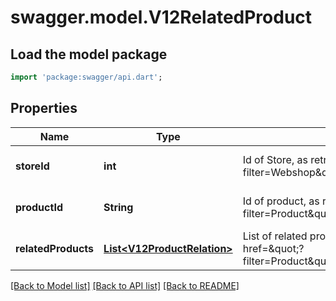 # swagger.model.V12RelatedProduct

## Load the model package
```dart
import 'package:swagger/api.dart';
```

## Properties
Name | Type | Description | Notes
------------ | ------------- | ------------- | -------------
**storeId** | **int** | Id of Store, as retrievable from &lt;a href&#x3D;\&quot;?filter&#x3D;Webshop\&quot;&gt;/api/Webshop&lt;/a&gt; | [optional] [default to null]
**productId** | **String** | Id of product, as retrievable from &lt;a href&#x3D;\&quot;?filter&#x3D;Product\&quot;&gt;/api/Product/Product&lt;/a&gt; | [optional] [default to null]
**relatedProducts** | [**List&lt;V12ProductRelation&gt;**](V12ProductRelation.md) | List of related products, as retrievable from &lt;a href&#x3D;\&quot;?filter&#x3D;Product\&quot;&gt;/api/Product/RelatedProduct&lt;/a&gt; | [optional] [default to []]

[[Back to Model list]](../README.md#documentation-for-models) [[Back to API list]](../README.md#documentation-for-api-endpoints) [[Back to README]](../README.md)


